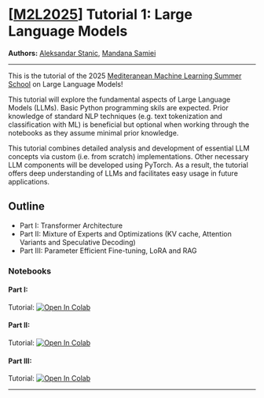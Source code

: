 # [[M2L2025](https://www.m2lschool.org/home)] Tutorial 1: Large Language Models

**Authors:** [Aleksandar Stanic](https://astanic.github.io/), [Mandana Samiei](https://mandanasmi.github.io/)

--- 
This is the tutorial of the 2025 [Mediteranean Machine Learning Summer School](https://www.m2lschool.org) on Large Language Models!

This tutorial will explore the fundamental aspects of Large Language Models (LLMs). Basic Python programming skils are expected. Prior knowledge of standard NLP techniques (e.g. text tokenization and classification with ML) is beneficial but optional when working through the notebooks as they assume minimal prior knowledge.

This tutorial combines detailed analysis and development of essential LLM concepts via custom (i.e. from scratch) implementations. Other necessary LLM components will be developed using PyTorch. As a result, the tutorial offers deep understanding of LLMs and facilitates easy usage in future applications.

## Outline

* Part I: Transformer Architecture
* Part II: Mixture of Experts and Optimizations (KV cache, Attention Variants and Speculative Decoding)
* Part III: Parameter Efficient Fine-tuning, LoRA and RAG


### Notebooks

#### Part I: 
Tutorial: [![Open In 
Colab](https://colab.research.google.com/assets/colab-badge.svg)](part1_EXERCISES.ipynb)


#### Part II: 
Tutorial: [![Open In 
Colab](https://colab.research.google.com/assets/colab-badge.svg)](part2_EXERCISES.ipynb)


#### Part III: 
Tutorial: [![Open In 
Colab](https://colab.research.google.com/assets/colab-badge.svg)](part3_EXERCISES.ipynb)


---
